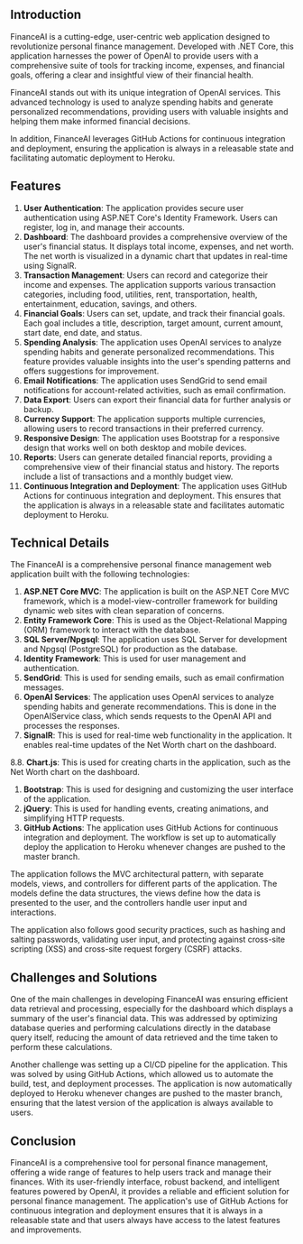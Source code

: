 ## **Introduction**

FinanceAI is a cutting-edge, user-centric web application designed to revolutionize personal finance management. Developed with .NET Core, this application harnesses the power of OpenAI to provide users with a comprehensive suite of tools for tracking income, expenses, and financial goals, offering a clear and insightful view of their financial health.

FinanceAI stands out with its unique integration of OpenAI services. This advanced technology is used to analyze spending habits and generate personalized recommendations, providing users with valuable insights and helping them make informed financial decisions.

In addition, FinanceAI leverages GitHub Actions for continuous integration and deployment, ensuring the application is always in a releasable state and facilitating automatic deployment to Heroku.

## **Features**

1. **User Authentication**: The application provides secure user authentication using ASP.NET Core's Identity Framework. Users can register, log in, and manage their accounts.
2. **Dashboard**: The dashboard provides a comprehensive overview of the user's financial status. It displays total income, expenses, and net worth. The net worth is visualized in a dynamic chart that updates in real-time using SignalR.
3. **Transaction Management**: Users can record and categorize their income and expenses. The application supports various transaction categories, including food, utilities, rent, transportation, health, entertainment, education, savings, and others.
4. **Financial Goals**: Users can set, update, and track their financial goals. Each goal includes a title, description, target amount, current amount, start date, end date, and status.
5. **Spending Analysis**: The application uses OpenAI services to analyze spending habits and generate personalized recommendations. This feature provides valuable insights into the user's spending patterns and offers suggestions for improvement.
6. **Email Notifications**: The application uses SendGrid to send email notifications for account-related activities, such as email confirmation.
7. **Data Export**: Users can export their financial data for further analysis or backup.
8. **Currency Support**: The application supports multiple currencies, allowing users to record transactions in their preferred currency.
9. **Responsive Design**: The application uses Bootstrap for a responsive design that works well on both desktop and mobile devices.
10. **Reports**: Users can generate detailed financial reports, providing a comprehensive view of their financial status and history. The reports include a list of transactions and a monthly budget view.
11. **Continuous Integration and Deployment**: The application uses GitHub Actions for continuous integration and deployment. This ensures that the application is always in a releasable state and facilitates automatic deployment to Heroku.

## **Technical Details**

The FinanceAI is a comprehensive personal finance management web application built with the following technologies:

1. **ASP.NET Core MVC**: The application is built on the ASP.NET Core MVC framework, which is a model-view-controller framework for building dynamic web sites with clean separation of concerns.
2. **Entity Framework Core**: This is used as the Object-Relational Mapping (ORM) framework to interact with the database.
3. **SQL Server/Npgsql**: The application uses SQL Server for development and Npgsql (PostgreSQL) for production as the database.
4. **Identity Framework**: This is used for user management and authentication.
5. **SendGrid**: This is used for sending emails, such as email confirmation messages.
6. **OpenAI Services**: The application uses OpenAI services to analyze spending habits and generate recommendations. This is done in the OpenAIService class, which sends requests to the OpenAI API and processes the responses.
7. **SignalR**: This is used for real-time web functionality in the application. It enables real-time updates of the Net Worth chart on the dashboard.

8.8. **Chart.js**: This is used for creating charts in the application, such as the Net Worth chart on the dashboard.

1. **Bootstrap**: This is used for designing and customizing the user interface of the application.
2. **jQuery**: This is used for handling events, creating animations, and simplifying HTTP requests.
3. **GitHub Actions**: The application uses GitHub Actions for continuous integration and deployment. The workflow is set up to automatically deploy the application to Heroku whenever changes are pushed to the master branch.

The application follows the MVC architectural pattern, with separate models, views, and controllers for different parts of the application. The models define the data structures, the views define how the data is presented to the user, and the controllers handle user input and interactions.

The application also follows good security practices, such as hashing and salting passwords, validating user input, and protecting against cross-site scripting (XSS) and cross-site request forgery (CSRF) attacks.

## **Challenges and Solutions**

One of the main challenges in developing FinanceAI was ensuring efficient data retrieval and processing, especially for the dashboard which displays a summary of the user's financial data. This was addressed by optimizing database queries and performing calculations directly in the database query itself, reducing the amount of data retrieved and the time taken to perform these calculations.

Another challenge was setting up a CI/CD pipeline for the application. This was solved by using GitHub Actions, which allowed us to automate the build, test, and deployment processes. The application is now automatically deployed to Heroku whenever changes are pushed to the master branch, ensuring that the latest version of the application is always available to users.

## **Conclusion**

FinanceAI is a comprehensive tool for personal finance management, offering a wide range of features to help users track and manage their finances. With its user-friendly interface, robust backend, and intelligent features powered by OpenAI, it provides a reliable and efficient solution for personal finance management. The application's use of GitHub Actions for continuous integration and deployment ensures that it is always in a releasable state and that users always have access to the latest features and improvements.

##
